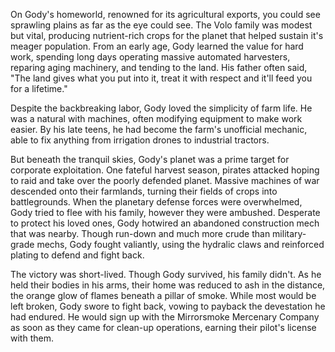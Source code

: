 On Gody's homeworld, renowned for its agricultural exports, you could see sprawling plains as far as the eye could see. The Volo family was modest but vital, producing nutrient-rich crops for the planet that helped sustain it's meager population. From an early age, Gody learned the value for hard work, spending long days operating massive automated harvesters, reparing aging machinery, and tending to the land. His father often said, "The land gives what you put into it, treat it with respect and it'll feed you for a lifetime."

Despite the backbreaking labor, Gody loved the simplicity of farm life. He was a natural with machines, often modifying equipment to make work easier. By his late teens, he had become the farm's unofficial mechanic, able to fix anything from irrigation drones to industrial tractors.

But beneath the tranquil skies, Gody's planet was a prime target for corporate exploitation. One fateful harvest season, pirates attacked hoping to raid and take over the poorly defended planet. Massive machines of war descended onto their farmlands, turning their fields of crops into battlegrounds. When the planetary defense forces were overwhelmed, Gody tried to flee with his family, however they were ambushed. Desperate to protect his loved ones, Gody hotwired an abandoned construction mech that was nearby. Though run-down and much more crude than military-grade mechs, Gody fought valiantly, using the hydralic claws and reinforced plating to defend and fight back.

The victory was short-lived. Though Gody survived, his family didn't. As he held their bodies in his arms, their home was reduced to ash in the distance, the orange glow of flames beneath a pillar of smoke. While most would be left broken, Gody swore to fight back, vowing to payback the devestation he had endured. He would sign up with the Mirrorsmoke Mercenary Company as soon as they came for clean-up operations, earning their pilot's license with them.
